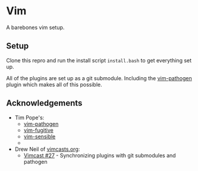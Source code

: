 Vim
=======================================================================

A barebones vim setup.


Setup
-----------------------------------------------------------------------

Clone this repro and run the install script `install.bash` to get 
everything set up.

All of the plugins are set up as a git submodule. Including the 
[vim-pathogen][pathogen] plugin which makes all of this possible.


Acknowledgements
-----------------------------------------------------------------------

* Tim Pope's:
  * [vim-pathogen][pathogen]
  * [vim-fugitive][fugitive]
  * [vim-sensible][sensible]
  * 
* Drew Neil of [vimcasts.org][vimcasts]:
  * [Vimcast #27][vimcast27] - Synchronizing plugins with git submodules and pathogen
  



[pathogen]: https://github.com/tpope/vim-pathogen
[fugitive]: https://github.com/tpope/vim-fugitive
[sensible]: https://github.com/tpope/vim-sensible
[vimcasts]: http://vimcasts.org/
[vimcast27]: http://vimcasts.org/episodes/synchronizing-plugins-with-git-submodules-and-pathogen/
